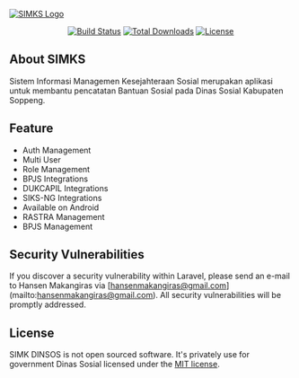 <a href="https://github.com/hanzo-asashi/simks-dinsos" target="_blank"><img src="https://banners.beyondco.de/SIMKS%20Dinsos.png?theme=dark&packageManager=composer+require&packageName=hanzo-asashi%2Fsimks-dinsos&pattern=hexagons&style=style_1&description=Sistem+Informasi+Managemen+Kesejahteraan+Sosial+Dinas+Sosial+Kabupaten+Soppeng&md=1&showWatermark=1&fontSize=100px&images=identification" alt="SIMKS Logo"></a>

<p align="center">
<a href="https://github.com/hanzo-asashi/simks-dinsos/actions"><img src="https://github.com/laravel/framework/workflows/tests/badge.svg" alt="Build Status"></a>
<a href="https://packagist.org/packages/laravel/framework"><img src="https://img.shields.io/github/downloads/hanzo-asashi/simks-dinsos/total" alt="Total Downloads"></a>
<a href="https://packagist.org/packages/laravel/framework"><img src="https://img.shields.io/packagist/l/laravel/framework" alt="License"></a>
</p>

## About SIMKS

Sistem Informasi Managemen Kesejahteraan Sosial merupakan aplikasi untuk membantu pencatatan Bantuan Sosial pada Dinas Sosial Kabupaten Soppeng.

## Feature

- Auth Management
- Multi User
- Role Management
- BPJS Integrations
- DUKCAPIL Integrations
- SIKS-NG Integrations
- Available on Android
- RASTRA Management
- BPJS Management

## Security Vulnerabilities

If you discover a security vulnerability within Laravel, please send an e-mail to Hansen Makangiras via [hansenmakangiras@gmail.com]
(mailto:hansenmakangiras@gmail.com). All 
security vulnerabilities will be promptly addressed.

## License

SIMK DINSOS is not open sourced software. It's privately use for government Dinas Sosial licensed under the [MIT license](https://opensource.org/licenses/MIT).
